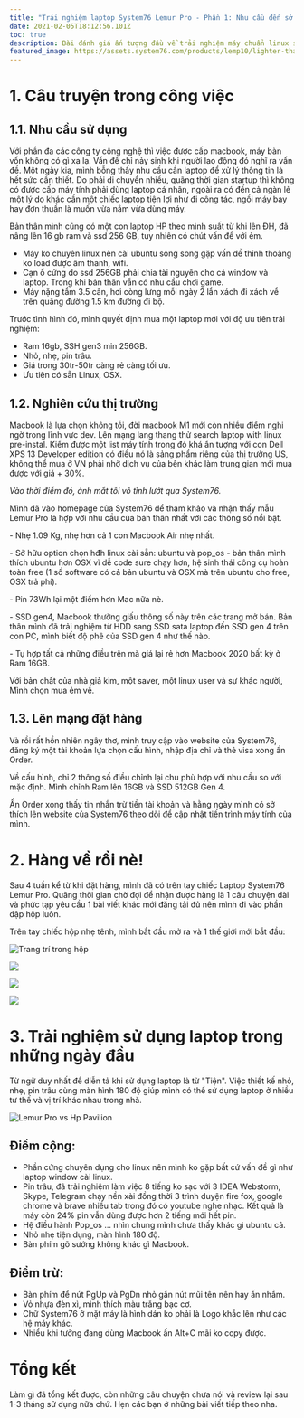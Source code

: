 ```yaml
---
title: "Trải nghiệm laptop System76 Lemur Pro - Phần 1: Nhu cầu đến sở hữu"
date: 2021-02-05T18:12:56.101Z
toc: true
description: Bài đánh giá ấn tượng đầu về trải nghiệm máy chuẩn linux system76
featured_image: https://assets.system76.com/products/lemp10/lighter-than-air.jpg
---
```

# 1. Câu truyện trong công việc

## 1.1. Nhu cầu sử dụng

Với phần đa các công ty công nghệ thì việc được cấp macbook, máy bàn vốn không có gì xa lạ. Vấn đề chỉ nảy sinh khi người lao động đó nghĩ ra vấn đề. Một ngày kia, mình bỗng thấy nhu cầu cần laptop để xử lý thông tin là hết sức cần thiết. Do phải di chuyển nhiều, quãng thời gian startup thì không có được cấp máy tính phải dùng laptop cá nhân, ngoài ra có đến cả ngàn lẻ một lý do khác cần một chiếc laptop tiện lợi như đi công tác, ngồi máy bay hay đơn thuần là muốn vừa nằm vừa dùng máy.

Bản thân mình cũng có một con laptop HP theo mình suất từ khi lên ĐH, đã nâng lên 16 gb ram và ssd 256 GB, tuy nhiên có chút vấn đề với ẻm.

* Máy ko chuyên linux nên cài ubuntu song song gặp vấn đề thỉnh thoảng ko load được âm thanh, wifi.
* Cạn ổ cứng do ssd 256GB phải chia tài nguyên cho cả window và laptop. Trong khi bản thân vẫn có nhu cầu chơi game.
* Máy nặng tầm 3.5 cân, hơi còng lưng mỗi ngày 2 lần xách đi xách về trên quãng đường 1.5 km đường đi bộ.

Trước tình hình đó, mình quyết định mua một laptop mới với độ ưu tiên trải nghiệm:

* Ram 16gb, SSH gen3 min 256GB.
* Nhỏ, nhẹ, pin trâu.
* Giá trong 30tr-50tr càng rẻ càng tối ưu.
* Ưu tiên có sẵn Linux, OSX.

## 1.2. Nghiên cứu thị trường

Macbook là lựa chọn không tồi, đời macbook M1 mới còn nhiều điểm nghi ngờ trong lĩnh vực dev. Lên mạng lang thang thử search laptop with linux pre-instal. Kiếm được một list máy tính trong đó khá ấn tượng với con Dell XPS 13 Developer edition có điều nó là sảng phẩm riêng của thị trường US, không thể mua ở VN phải nhờ dịch vụ của bên khác làm trung gian mới mua được với giá + 30%.

*Vào thời điểm đó, ánh mắt tôi vô tình lướt qua System76.*

Mình đã vào homepage của System76 để tham khảo và nhận thấy mẫu Lemur Pro là hợp với nhu cầu của bản thân nhất với các thông số nổi bật.

\- Nhẹ 1.09 Kg, nhẹ hơn cả 1 con Macbook Air nhẹ nhất.

\- Sở hữu option chọn hđh linux cài sẵn: ubuntu và pop_os - bản thân mình thích ubuntu hơn OSX vì dễ code sure chạy hơn, hệ sinh thái công cụ hoàn toàn free (1 số software có cả bản ubuntu và OSX mà trên ubuntu cho free, OSX trả phí).

\- Pin 73Wh lại một điểm hơn Mac nữa nè.

\- SSD gen4, Macbook thường giấu thông số này trên các trang mở bán. Bản thân mình đã trải nghiệm từ HDD sang SSD sata laptop đến SSD gen 4 trên con PC, mình biết độ phê của SSD gen 4 như thế nào.

\- Tụ hợp tất cả những điều trên mà giá lại rẻ hơn Macbook 2020 bất kỳ ở Ram 16GB.

Với bản chất của nhà giả kim, một saver, một linux user và sự khác người, Mình chọn mua ẻm về.

## 1.3. Lên mạng đặt hàng

Và rồi rất hồn nhiên ngây thơ, mình truy cập vào website của System76, đăng ký một tài khoản lựa chọn cấu hình, nhập địa chỉ và thẻ visa xong ấn Order.

Về cấu hình, chỉ 2 thông số điều chỉnh lại chu phù hợp với nhu cầu so với mặc định. Mình chỉnh Ram lên 16GB và SSD 512GB Gen 4.

Ấn Order xong thấy tin nhắn trừ tiền tài khoản và hằng ngày mình có sở thích lên website của System76 theo dõi để cập nhật tiến trình máy tính của mình.

# 2. Hàng về rồi nè!

Sau 4 tuần kể từ khi đặt hàng, mình đã có trên tay chiếc Laptop System76 Lemur Pro. Quãng thời gian chờ đợi để nhận được hàng là 1 câu chuyện dài và phức tạp yêu cầu 1 bài viết khác mới đăng tải đủ nên mình đi vào phần đập hộp luôn.

Trên tay chiếc hộp nhẹ tênh, mình bắt đầu mở ra và 1 thế giới mới bắt đầu:

![Trang trí trong hộp](/images/20210205_110634.jpg "Trang trí trong hộp")

![](/images/20210205_110644.jpg)

![](/images/20210205_110814.jpg)

![](/images/20210205_110959.jpg)

# 3. Trải nghiệm sử dụng laptop trong những ngày đầu

Từ ngữ duy nhất để diễn tả khi sử dụng laptop là từ "Tiện". Việc thiết kế nhỏ, nhẹ, pin trâu cùng màn hình 180 độ giúp mình có thể sử dụng laptop ở nhiều tư thế và vị trí khác nhau trong nhà.

![Lemur Pro vs Hp Pavilion](/images/20210205_112057.jpg)

## Điểm cộng:

* Phần cứng chuyên dụng cho linux nên mình ko gặp bất cứ vấn đề gì như laptop window cài linux.
* Pin trâu, đã trải nghiệm làm việc 8 tiếng ko sạc với 3 IDEA Webstorm, Skype, Telegram chạy nền xài đồng thời 3 trình duyện fire fox, google chrome và brave nhiều tab trong đó có youtube nghe nhạc. Kết quả là máy còn 24% pin vẫn dùng được hơn 2 tiếng mới hết pin.
* Hệ điều hành Pop_os ... nhìn chung mình chưa thấy khác gì ubuntu cả.
* Nhỏ nhẹ tiện dụng, màn hình 180 độ.
* Bàn phím gõ sướng không khác gì Macbook.

## Điểm trừ:

* Bàn phím để nút PgUp và PgDn nhỏ gần nút mũi tên nên hay ấn nhầm.
* Vỏ nhựa đèn xì, mình thích màu trắng bạc cơ.
* Chữ System76 ở mặt máy là hình dán ko phải là Logo khắc lên như các hệ máy khác.
* Nhiểu khi tưởng đang dùng Macbook ấn Alt+C mãi ko copy được.

# Tổng kết

Làm gì đã tổng kết được, còn những câu chuyện chưa nói và review lại sau 1-3 tháng sử dụng nữa chứ. Hẹn các bạn ở những bài viết tiếp theo nha.